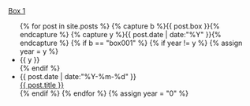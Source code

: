 <div class="box-title"><a href="/box001/index.html">Box 1</a></div>

<ul class="listing">
{% for post in site.posts %}
  {% capture b %}{{ post.box }}{% endcapture %}
  {% capture y %}{{ post.date | date:"%Y" }}{% endcapture %}
  {% if b == "box001" %}
    {% if year != y %}
      {% assign year = y %}
      <li class="listing-seperator">{{ y }}</li>
    {% endif %}
    <li class="listing-item">
      <time datetime="{{ post.date | date:"%Y-%m-%d" }}">{{ post.date | date:"%Y-%m-%d" }}</time> <br/>
      <a href="{{ site.url }}{{ post.url }}" title="{{ post.title }}">{{ post.title }}</a>
    </li>
  {% endif %}
{% endfor %}
{% assign year = "0" %}
</ul>